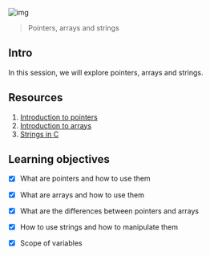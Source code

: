 ![img](https://assets.imaginablefutures.com/media/images/ALX_Logo.max-200x150.png)
>Pointers, arrays and strings 

## Intro
In this session, we will explore pointers, arrays and strings. 

## Resources 
1. [Introduction to pointers](https://byjus.com/gate/pointers-in-c/)
2. [Introduction to arrays](https://www.tutorialspoint.com/cprogramming/c_arrays.htm)
3. [Strings in C](https://www.tutorialspoint.com/cprogramming/c_strings.htm)


## Learning objectives 
* [X] What are pointers and how to use them
* [X] What are arrays and how to use them
* [X] What are the differences between pointers and arrays
* [X] How to use strings and how to manipulate them
* [X] Scope of variables

